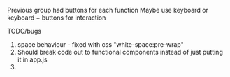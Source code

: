 Previous group had buttons for each function
Maybe use keyboard or keyboard + buttons for interaction

TODO/bugs
1. space behaviour - fixed with css "white-space:pre-wrap"
2. Should break code out to functional components instead of just putting it in app.js
3. 